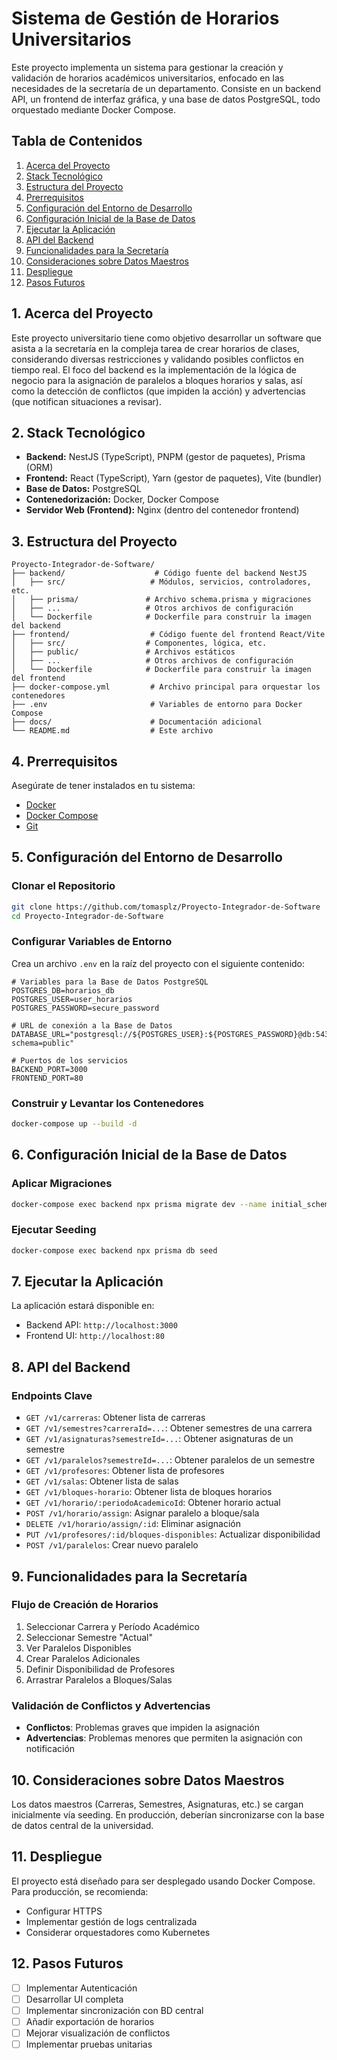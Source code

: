 # Sistema de Gestión de Horarios Universitarios

Este proyecto implementa un sistema para gestionar la creación y validación de horarios académicos universitarios, enfocado en las necesidades de la secretaría de un departamento. Consiste en un backend API, un frontend de interfaz gráfica, y una base de datos PostgreSQL, todo orquestado mediante Docker Compose.

## Tabla de Contenidos

1. [Acerca del Proyecto](#acerca-del-proyecto)
2. [Stack Tecnológico](#stack-tecnológico)
3. [Estructura del Proyecto](#estructura-del-proyecto)
4. [Prerrequisitos](#prerrequisitos)
5. [Configuración del Entorno de Desarrollo](#configuración-del-entorno-de-desarrollo)
6. [Configuración Inicial de la Base de Datos](#configuración-inicial-de-la-base-de-datos)
7. [Ejecutar la Aplicación](#ejecutar-la-aplicación)
8. [API del Backend](#api-del-backend)
9. [Funcionalidades para la Secretaría](#funcionalidades-para-la-secretaría)
10. [Consideraciones sobre Datos Maestros](#consideraciones-sobre-datos-maestros)
11. [Despliegue](#despliegue)
12. [Pasos Futuros](#pasos-futuros)

## 1. Acerca del Proyecto

Este proyecto universitario tiene como objetivo desarrollar un software que asista a la secretaría en la compleja tarea de crear horarios de clases, considerando diversas restricciones y validando posibles conflictos en tiempo real. El foco del backend es la implementación de la lógica de negocio para la asignación de paralelos a bloques horarios y salas, así como la detección de conflictos (que impiden la acción) y advertencias (que notifican situaciones a revisar).

## 2. Stack Tecnológico

- **Backend:** NestJS (TypeScript), PNPM (gestor de paquetes), Prisma (ORM)
- **Frontend:** React (TypeScript), Yarn (gestor de paquetes), Vite (bundler)
- **Base de Datos:** PostgreSQL
- **Contenedorización:** Docker, Docker Compose
- **Servidor Web (Frontend):** Nginx (dentro del contenedor frontend)

## 3. Estructura del Proyecto

```
Proyecto-Integrador-de-Software/
├── backend/                    # Código fuente del backend NestJS
│   ├── src/                   # Módulos, servicios, controladores, etc.
│   ├── prisma/               # Archivo schema.prisma y migraciones
│   ├── ...                   # Otros archivos de configuración
│   └── Dockerfile            # Dockerfile para construir la imagen del backend
├── frontend/                  # Código fuente del frontend React/Vite
│   ├── src/                  # Componentes, lógica, etc.
│   ├── public/               # Archivos estáticos
│   ├── ...                   # Otros archivos de configuración
│   └── Dockerfile            # Dockerfile para construir la imagen del frontend
├── docker-compose.yml         # Archivo principal para orquestar los contenedores
├── .env                       # Variables de entorno para Docker Compose
├── docs/                      # Documentación adicional
└── README.md                  # Este archivo
```

## 4. Prerrequisitos

Asegúrate de tener instalados en tu sistema:

- [Docker](https://docs.docker.com/get-docker/)
- [Docker Compose](https://docs.docker.com/compose/install/)
- [Git](https://git-scm.com/book/en/v2/Getting-Started-Installing-Git)

## 5. Configuración del Entorno de Desarrollo

### Clonar el Repositorio

```bash
git clone https://github.com/tomasplz/Proyecto-Integrador-de-Software
cd Proyecto-Integrador-de-Software
```

### Configurar Variables de Entorno

Crea un archivo `.env` en la raíz del proyecto con el siguiente contenido:

```env
# Variables para la Base de Datos PostgreSQL
POSTGRES_DB=horarios_db
POSTGRES_USER=user_horarios
POSTGRES_PASSWORD=secure_password

# URL de conexión a la Base de Datos
DATABASE_URL="postgresql://${POSTGRES_USER}:${POSTGRES_PASSWORD}@db:5432/${POSTGRES_DB}?schema=public"

# Puertos de los servicios
BACKEND_PORT=3000
FRONTEND_PORT=80
```

### Construir y Levantar los Contenedores

```bash
docker-compose up --build -d
```

## 6. Configuración Inicial de la Base de Datos

### Aplicar Migraciones

```bash
docker-compose exec backend npx prisma migrate dev --name initial_schema
```

### Ejecutar Seeding

```bash
docker-compose exec backend npx prisma db seed
```

## 7. Ejecutar la Aplicación

La aplicación estará disponible en:
- Backend API: `http://localhost:3000`
- Frontend UI: `http://localhost:80`

## 8. API del Backend

### Endpoints Clave

- `GET /v1/carreras`: Obtener lista de carreras
- `GET /v1/semestres?carreraId=...`: Obtener semestres de una carrera
- `GET /v1/asignaturas?semestreId=...`: Obtener asignaturas de un semestre
- `GET /v1/paralelos?semestreId=...`: Obtener paralelos de un semestre
- `GET /v1/profesores`: Obtener lista de profesores
- `GET /v1/salas`: Obtener lista de salas
- `GET /v1/bloques-horario`: Obtener lista de bloques horarios
- `GET /v1/horario/:periodoAcademicoId`: Obtener horario actual
- `POST /v1/horario/assign`: Asignar paralelo a bloque/sala
- `DELETE /v1/horario/assign/:id`: Eliminar asignación
- `PUT /v1/profesores/:id/bloques-disponibles`: Actualizar disponibilidad
- `POST /v1/paralelos`: Crear nuevo paralelo

## 9. Funcionalidades para la Secretaría

### Flujo de Creación de Horarios

1. Seleccionar Carrera y Período Académico
2. Seleccionar Semestre "Actual"
3. Ver Paralelos Disponibles
4. Crear Paralelos Adicionales
5. Definir Disponibilidad de Profesores
6. Arrastrar Paralelos a Bloques/Salas

### Validación de Conflictos y Advertencias

- **Conflictos**: Problemas graves que impiden la asignación
- **Advertencias**: Problemas menores que permiten la asignación con notificación

## 10. Consideraciones sobre Datos Maestros

Los datos maestros (Carreras, Semestres, Asignaturas, etc.) se cargan inicialmente vía seeding. En producción, deberían sincronizarse con la base de datos central de la universidad.

## 11. Despliegue

El proyecto está diseñado para ser desplegado usando Docker Compose. Para producción, se recomienda:
- Configurar HTTPS
- Implementar gestión de logs centralizada
- Considerar orquestadores como Kubernetes

## 12. Pasos Futuros

- [ ] Implementar Autenticación
- [ ] Desarrollar UI completa
- [ ] Implementar sincronización con BD central
- [ ] Añadir exportación de horarios
- [ ] Mejorar visualización de conflictos
- [ ] Implementar pruebas unitarias